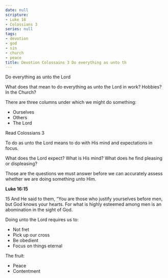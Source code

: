 ```yaml
---
date: null
scripture:
- Luke 16
- Colossians 3
series: null
tags:
- devotion
- god
- sin
- church
- peace
title: Devotion Colossains 3 Do everything as unto th
---
```



Do everything as unto the Lord

What does that mean to do everything as unto the Lord in work? Hobbies? In the Church?

There are three columns under which we might do something:

- Ourselves
- Others
- The Lord

Read Colossians 3

To do as unto the Lord means to do with His mind and expectations in focus.

What does the Lord expect? What is His mind? What does he find pleasing or displeasing?

Those are the questions we must answer before we can accurately assess whether we are doing something unto Him.

**Luke 16:15**

15 And He said to them, “You are those who justify yourselves before men, but God knows your hearts. For what is highly esteemed among men is an abomination in the sight of God.

Doing unto the Lord requires us to:

- Not fret
- Pick up our cross
- Be obedient
- Focus on things eternal

The fruit:

- Peace
- Contentment